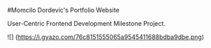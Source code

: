 #Momcilo Dordevic's Portfolio Website

User-Centric Frontend Development Milestone Project.

![]
(https://i.gyazo.com/76c8151555065a9545411688bdba9dbe.png)